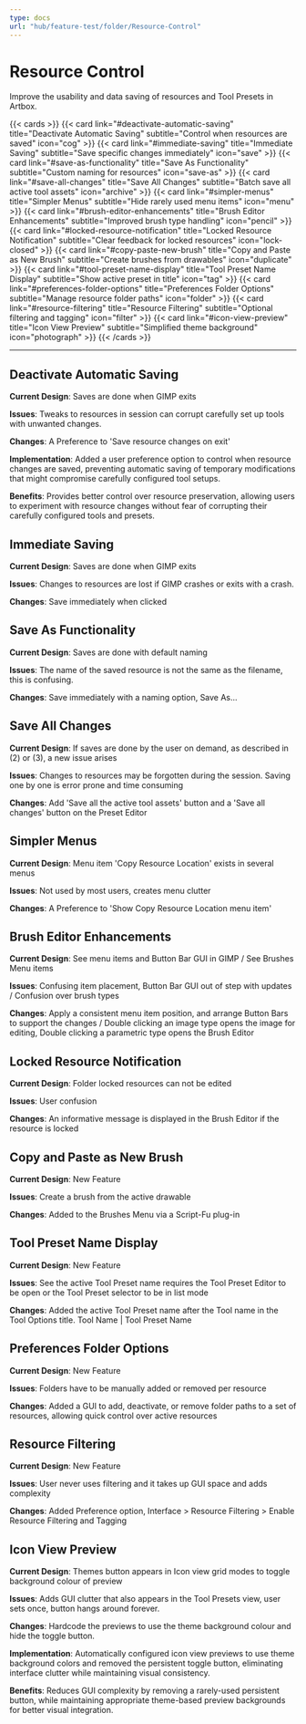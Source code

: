 ```yaml
---
type: docs
url: "hub/feature-test/folder/Resource-Control"
---
```


# Resource Control

Improve the usability and data saving of resources and Tool Presets in Artbox.

{{< cards >}}
  {{< card link="#deactivate-automatic-saving" title="Deactivate Automatic Saving" subtitle="Control when resources are saved" icon="cog" >}}
  {{< card link="#immediate-saving" title="Immediate Saving" subtitle="Save specific changes immediately" icon="save" >}}
  {{< card link="#save-as-functionality" title="Save As Functionality" subtitle="Custom naming for resources" icon="save-as" >}}
  {{< card link="#save-all-changes" title="Save All Changes" subtitle="Batch save all active tool assets" icon="archive" >}}
  {{< card link="#simpler-menus" title="Simpler Menus" subtitle="Hide rarely used menu items" icon="menu" >}}
  {{< card link="#brush-editor-enhancements" title="Brush Editor Enhancements" subtitle="Improved brush type handling" icon="pencil" >}}
  {{< card link="#locked-resource-notification" title="Locked Resource Notification" subtitle="Clear feedback for locked resources" icon="lock-closed" >}}
  {{< card link="#copy-paste-new-brush" title="Copy and Paste as New Brush" subtitle="Create brushes from drawables" icon="duplicate" >}}
  {{< card link="#tool-preset-name-display" title="Tool Preset Name Display" subtitle="Show active preset in title" icon="tag" >}}
  {{< card link="#preferences-folder-options" title="Preferences Folder Options" subtitle="Manage resource folder paths" icon="folder" >}}
  {{< card link="#resource-filtering" title="Resource Filtering" subtitle="Optional filtering and tagging" icon="filter" >}}
  {{< card link="#icon-view-preview" title="Icon View Preview" subtitle="Simplified theme background" icon="photograph" >}}
{{< /cards >}}

---

<div class="feature-section" id="deactivate-automatic-saving" tabindex="-1">

## Deactivate Automatic Saving

**Current Design**: Saves are done when GIMP exits

**Issues**: Tweaks to resources in session can corrupt carefully set up tools with unwanted changes.

**Changes**: A Preference to 'Save resource changes on exit'

**Implementation**: Added a user preference option to control when resource changes are saved, preventing automatic saving of temporary modifications that might compromise carefully configured tool setups.

**Benefits**: Provides better control over resource preservation, allowing users to experiment with resource changes without fear of corrupting their carefully configured tools and presets.

</div>

<div class="feature-section" id="immediate-saving" tabindex="-1">

## Immediate Saving

**Current Design**: Saves are done when GIMP exits

**Issues**: Changes to resources are lost if GIMP crashes or exits with a crash.

**Changes**: Save immediately when clicked

</div>

<div class="feature-section" id="save-as-functionality" tabindex="-1">

## Save As Functionality

**Current Design**: Saves are done with default naming

**Issues**: The name of the saved resource is not the same as the filename, this is confusing.

**Changes**: Save immediately with a naming option, Save As...

</div>

<div class="feature-section" id="save-all-changes" tabindex="-1">

## Save All Changes

**Current Design**: If saves are done by the user on demand, as described in (2) or (3), a new issue arises

**Issues**: Changes to resources may be forgotten during the session. Saving one by one is error prone and time consuming

**Changes**: Add 'Save all the active tool assets' button and a 'Save all changes' button on the Preset Editor

</div>

<div class="feature-section" id="simpler-menus" tabindex="-1">

## Simpler Menus

**Current Design**: Menu item 'Copy Resource Location' exists in several menus

**Issues**: Not used by most users, creates menu clutter

**Changes**: A Preference to 'Show Copy Resource Location menu item'

</div>

<div class="feature-section" id="brush-editor-enhancements" tabindex="-1">

## Brush Editor Enhancements

**Current Design**: See menu items and Button Bar GUI in GIMP / See Brushes Menu items

**Issues**: Confusing item placement, Button Bar GUI out of step with updates / Confusion over brush types

**Changes**: Apply a consistent menu item position, and arrange Button Bars to support the changes / Double clicking an image type opens the image for editing, Double clicking a parametric type opens the Brush Editor

</div>

<div class="feature-section" id="locked-resource-notification" tabindex="-1">

## Locked Resource Notification

**Current Design**: Folder locked resources can not be edited

**Issues**: User confusion

**Changes**: An informative message is displayed in the Brush Editor if the resource is locked

</div>

<div class="feature-section" id="copy-paste-new-brush" tabindex="-1">

## Copy and Paste as New Brush

**Current Design**: New Feature

**Issues**: Create a brush from the active drawable

**Changes**: Added to the Brushes Menu via a Script-Fu plug-in

</div>

<div class="feature-section" id="tool-preset-name-display" tabindex="-1">

## Tool Preset Name Display

**Current Design**: New Feature

**Issues**: See the active Tool Preset name requires the Tool Preset Editor to be open or the Tool Preset selector to be in list mode

**Changes**: Added the active Tool Preset name after the Tool name in the Tool Options title. Tool Name | Tool Preset Name

</div>

<div class="feature-section" id="preferences-folder-options" tabindex="-1">

## Preferences Folder Options

**Current Design**: New Feature

**Issues**: Folders have to be manually added or removed per resource

**Changes**: Added a GUI to add, deactivate, or remove folder paths to a set of resources, allowing quick control over active resources

</div>

<div class="feature-section" id="resource-filtering" tabindex="-1">

## Resource Filtering

**Current Design**: New Feature

**Issues**: User never uses filtering and it takes up GUI space and adds complexity

**Changes**: Added Preference option, Interface > Resource Filtering > Enable Resource Filtering and Tagging

</div>

<div class="feature-section" id="icon-view-preview" tabindex="-1">

## Icon View Preview

**Current Design**: Themes button appears in Icon view grid modes to toggle background colour of preview

**Issues**: Adds GUI clutter that also appears in the Tool Presets view, user sets once, button hangs around forever.

**Changes**: Hardcode the previews to use the theme background colour and hide the toggle button.

**Implementation**: Automatically configured icon view previews to use theme background colors and removed the persistent toggle button, eliminating interface clutter while maintaining visual consistency.

**Benefits**: Reduces GUI complexity by removing a rarely-used persistent button, while maintaining appropriate theme-based preview backgrounds for better visual integration.

</div>



